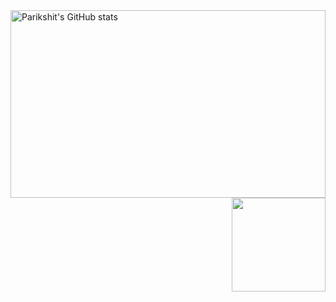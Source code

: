 
<a href="https://profile-summary-for-github.com/user/sachajoy">
  <img align="left" height="300px" width="100%" src="https://github-readme-stats.vercel.app/api?theme=light&username=sachajoy&show_icons=true&line_height=27&count_private=true&include_all_commits=true" alt="Parikshit's GitHub stats"/>
  <img src="https://github-readme-stats.vercel.app/api/top-langs/?username=thrishik7&layout=compact" align="right" height=150em>
  </a>

<!--
**sachajoy/sachajoy** is a ✨ _special_ ✨ repository because its `README.md` (this file) appears on your GitHub profile.

Here are some ideas to get you started:

- 🔭 I’m currently working on ...
- 🌱 I’m currently learning ...
- 👯 I’m looking to collaborate on ...
- 🤔 I’m looking for help with ...
- 💬 Ask me about ...
- 📫 How to reach me: ...
- 😄 Pronouns: ...
- ⚡ Fun fact: ...
-->
